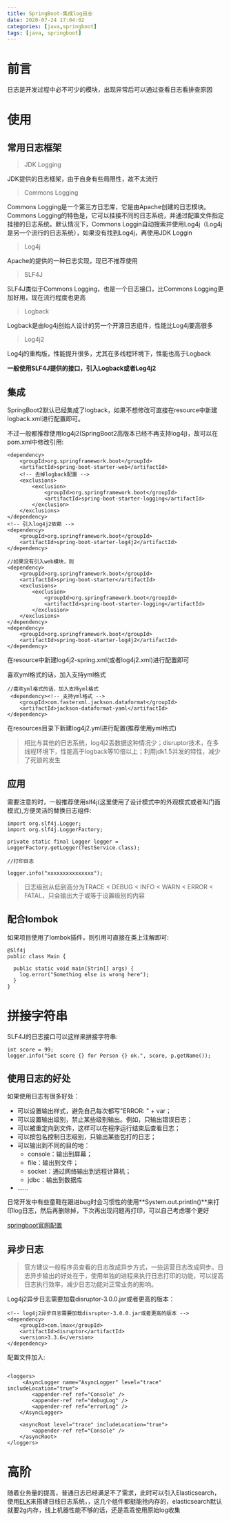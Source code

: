 ```yaml
---
title: SpringBoot-集成log日志
date: 2020-07-24 17:04:02
categories: [java,springboot]
tags: [java, springboot]
---
```


# 前言

日志是开发过程中必不可少的模块，出现异常后可以通过查看日志看排查原因

# 使用

## 常用日志框架

> JDK Logging

JDK提供的日志框架，由于自身有些局限性，故不太流行

> Commons Logging

Commons Logging是一个第三方日志库，它是由Apache创建的日志模块。Commons Logging的特色是，它可以挂接不同的日志系统，并通过配置文件指定挂接的日志系统。默认情况下，Commons Loggin自动搜索并使用Log4j（Log4j是另一个流行的日志系统），如果没有找到Log4j，再使用JDK Loggin

> Log4j

Apache的提供的一种日志实现，现已不推荐使用

> SLF4J

SLF4J类似于Commons Logging，也是一个日志接口，比Commons Logging更加好用，现在流行程度也更高

> Logback

Logback是由log4j创始人设计的另一个开源日志组件，性能比Log4j要高很多

> Log4j2

Log4j的重构版，性能提升很多，尤其在多线程环境下，性能也高于Logback

**一般使用SLF4J提供的接口，引入Logback或者Log4j2**

## 集成

SpringBoot2默认已经集成了logback，如果不想修改可直接在resource中新建logback.xml进行配置即可。

不过一般都推荐使用log4j2(SpringBoot2高版本已经不再支持log4j)，故可以在pom.xml中修改引用:

```
<dependency>
    <groupId>org.springframework.boot</groupId>
    <artifactId>spring-boot-starter-web</artifactId>
    <!-- 去掉logback配置 -->
    <exclusions>
        <exclusion>
            <groupId>org.springframework.boot</groupId>
            <artifactId>spring-boot-starter-logging</artifactId>
        </exclusion>
    </exclusions>
</dependency>
<!-- 引入log4j2依赖 -->
<dependency>
    <groupId>org.springframework.boot</groupId>
    <artifactId>spring-boot-starter-log4j2</artifactId>
</dependency>

//如果没有引入web模块，则
<dependency> 
    <groupId>org.springframework.boot</groupId>
    <artifactId>spring-boot-starter</artifactId>
    <exclusions>
        <exclusion>
            <groupId>org.springframework.boot</groupId>
            <artifactId>spring-boot-starter-logging</artifactId>
        </exclusion>
    </exclusions>
</dependency>
<dependency> 
    <groupId>org.springframework.boot</groupId>
    <artifactId>spring-boot-starter-log4j2</artifactId>
</dependency>

```

在resource中新建log4j2-spring.xml(或者log4j2.xml)进行配置即可

喜欢yml格式的话，加入支持yml格式

```
//喜欢yml格式的话，加入支持yml格式
 <dependency><!-- 支持yml格式 -->
    <groupId>com.fasterxml.jackson.dataformat</groupId>
    <artifactId>jackson-dataformat-yaml</artifactId>
</dependency>
```
在resources目录下新建log4j2.yml进行配置(推荐使用yml格式)

> 相比与其他的日志系统，log4j2丢数据这种情况少；disruptor技术，在多线程环境下，性能高于logback等10倍以上；利用jdk1.5并发的特性，减少了死锁的发生


## 应用

需要注意的时，一般推荐使用slf4j(这里使用了设计模式中的外观模式或者叫门面模式),方便灵活的替换日志组件:

```
import org.slf4j.Logger;
import org.slf4j.LoggerFactory;

private static final Logger logger = LoggerFactory.getLogger(TestService.class);

//打印日志

logger.info("xxxxxxxxxxxxxxx");
```

> 日志级别从低到高分为TRACE < DEBUG < INFO < WARN < ERROR < FATAL，只会输出大于或等于设置级别的内容

## 配合lombok

如果项目使用了lombok插件，则引用可直接在类上注解即可:

```
@Slf4j
public class Main {
  
  public static void main(Strin[] args) {
    log.error("Something else is wrong here");
  }
}
```

# 拼接字符串

SLF4J的日志接口可以这样来拼接字符串:

```
int score = 99;
logger.info("Set score {} for Person {} ok.", score, p.getName());
```

## 使用日志的好处

如果使用日志有很多好处：

* 可以设置输出样式，避免自己每次都写"ERROR: " + var；
* 可以设置输出级别，禁止某些级别输出。例如，只输出错误日志；
* 可以被重定向到文件，这样可以在程序运行结束后查看日志；
* 可以按包名控制日志级别，只输出某些包打的日志；
* 可以输出到不同的目的地：
  * console：输出到屏幕；
  * file：输出到文件；
  * socket：通过网络输出到远程计算机；
  * jdbc：输出到数据库
* ……

日常开发中有些童鞋在跟进bug时会习惯性的使用**System.out.println()**来打印log日志，然后再删除掉，下次再出现问题再打印，可以自己考虑哪个更好

[springboot官网配置](https://www.baeldung.com/spring-boot-logging)

## 异步日志

> 官方建议一般程序员查看的日志改成异步方式，一些运营日志改成同步。日志异步输出的好处在于，使用单独的进程来执行日志打印的功能，可以提高日志执行效率，减少日志功能对正常业务的影响。

Log4j2异步日志需要加载disruptor-3.0.0.jar或者更高的版本：

```
<!-- log4j2异步日志需要加载disruptor-3.0.0.jar或者更高的版本 -->
<dependency>
    <groupId>com.lmax</groupId>
    <artifactId>disruptor</artifactId>
    <version>3.3.6</version>
</dependency>
```

配置文件加入:

```

<loggers>  
     <AsyncLogger name="AsyncLogger" level="trace" includeLocation="true">  
        <appender-ref ref="Console" />  
        <appender-ref ref="debugLog" />  
        <appender-ref ref="errorLog" />  
    </AsyncLogger>  
 
    <asyncRoot level="trace" includeLocation="true">  
        <appender-ref ref="Console" />  
    </asyncRoot>   
</loggers> 
```

# 高阶

随着业务量的提高，普通日志已经满足不了需求，此时可以引入Elasticsearch，使用[ELK](/2020/07/21/SpringBoot应用整合ELK实现日志收集)来搭建日线日志系统，，这几个组件都挺能抢内存的，elasticsearch默认就要2g内存，线上机器性能不够的话，还是乖乖使用原始log收集